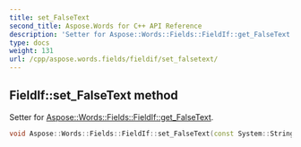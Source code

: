 ```yaml
---
title: set_FalseText
second_title: Aspose.Words for C++ API Reference
description: 'Setter for Aspose::Words::Fields::FieldIf::get_FalseText.'
type: docs
weight: 131
url: /cpp/aspose.words.fields/fieldif/set_falsetext/
---
```

## FieldIf::set_FalseText method


Setter for [Aspose::Words::Fields::FieldIf::get_FalseText](../get_falsetext/).

```cpp
void Aspose::Words::Fields::FieldIf::set_FalseText(const System::String &value)
```

